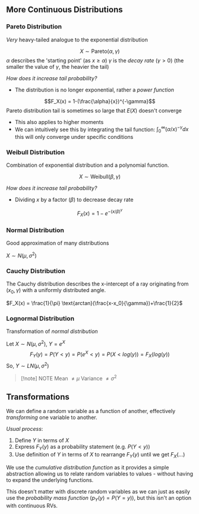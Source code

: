 
## More Continuous Distributions

### Pareto Distribution
*Very* heavy-tailed analogue to the exponential distribution

$$X \sim \text{Pareto}(\alpha, \gamma)$$
$\alpha$ describes the 'starting point' (as $x \geq \alpha$)
$\gamma$ is the *decay rate* ($\gamma > 0$) (the smaller the value of $\gamma$, the heavier the tail)

*How does it increase tail probability?*
- The distribution is no longer exponential, rather a *power function*

$$F_X(x) = 1-(\frac{\alpha}{x})^{-\gamma}$$
 Pareto distribution tail is sometimes so large that $E(X)$ doesn't converge
- This also applies to higher moments
- We can intuitively see this by integrating the tail function: $\int_{0}^{\infty}{(\alpha/x)^{-\gamma}}dx$ this will only converge under specific conditions


### Weibull Distribution
Combination of exponential distribution and a polynomial function.

$$X \sim \text{Weibull}(\beta, \gamma)$$

*How does it increase tail probability?*
- Dividing $x$ by a factor ($\beta$) to decrease decay rate

$$F_X(x) = 1 - e^{-(x/\beta)^\gamma}$$

### Normal Distribution
Good approximation of many distributions

$X \sim N(\mu, \sigma^2)$

### Cauchy Distribution
The Cauchy distribution describes the x-intercept of a ray originating from $(x_0, \gamma)$ with a uniformly distributed angle.

$F_X(x) = \frac{1}{\pi} \text{arctan}(\frac{x-x_0}{\gamma})+\frac{1}{2}$

### Lognormal Distribution
Transformation of *normal distribution*


$\text{Let }X \sim N(\mu, \sigma^2), \ Y = e^X$
$$F_Y(y) = P(Y < y) = P(e^X < y) = P(X < log(y)) = F_X(log(y))$$
So, $Y \sim LN(\mu, \sigma^2)$

>[!note] NOTE
>Mean $\ne \mu$
>Variance $\ne \sigma^2$

## Transformations

We can define a random variable as a function of another, effectively *transforming* one variable to another.

*Usual process*:
1. Define $Y$ in terms of $X$
2. Express $F_Y(y)$ as a probability statement (e.g. $P(Y < y)$)
3. Use definition of $Y$ in terms of $X$ to rearrange $F_Y(y)$ until we get $F_X(...)$

We use the *cumulative distribution function* as it provides a simple abstraction allowing us to relate random variables to values - without having to expand the underlying functions.

This doesn't matter with discrete random variables as we can just as easily use the *probability mass function* ($p_Y(y) = P(Y = y)$), but this isn't an option with continuous RVs.



